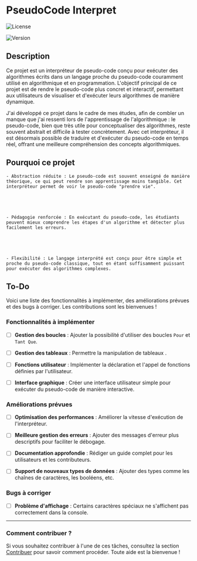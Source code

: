 # PseudoCode Interpret



![License](https://img.shields.io/badge/license-MIT-blue.svg)


![Version](https://img.shields.io/badge/version-1.0.0-green.svg)





## Description





Ce projet est un interpréteur de pseudo-code conçu pour exécuter des algorithmes écrits dans un langage proche du pseudo-code couramment utilisé en algorithmique et en programmation. L'objectif principal de ce projet est de rendre le pseudo-code plus concret et interactif, permettant aux utilisateurs de visualiser et d'exécuter leurs algorithmes de manière dynamique.





J'ai développé ce projet dans le cadre de mes études, afin de combler un manque que j'ai ressenti lors de l'apprentissage de l'algorithmique : le pseudo-code, bien que très utile pour conceptualiser des algorithmes, reste souvent abstrait et difficile à tester concrètement. Avec cet interpréteur, il est désormais possible de traduire et d'exécuter du pseudo-code en temps réel, offrant une meilleure compréhension des concepts algorithmiques.





## Pourquoi ce projet


    - Abstraction réduite : Le pseudo-code est souvent enseigné de manière théorique, ce qui peut rendre son apprentissage moins tangible. Cet interpréteur permet de voir le pseudo-code "prendre vie".





    - Pédagogie renforcée : En exécutant du pseudo-code, les étudiants peuvent mieux comprendre les étapes d'un algorithme et détecter plus facilement les erreurs.





    - Flexibilité : Le langage interprété est conçu pour être simple et proche du pseudo-code classique, tout en étant suffisamment puissant pour exécuter des algorithmes complexes.


## To-Do





Voici une liste des fonctionnalités à implémenter, des améliorations prévues et des bugs à corriger. Les contributions sont les bienvenues !





### Fonctionnalités à implémenter


- [ ] **Gestion des boucles** : Ajouter la possibilité d'utiliser des boucles `Pour` et `Tant Que`.


- [ ] **Gestion des tableaux** : Permettre la manipulation de tableaux .


- [ ] **Fonctions utilisateur** : Implémenter la déclaration et l'appel de fonctions définies par l'utilisateur.


- [ ] **Interface graphique** : Créer une interface utilisateur simple pour exécuter du pseudo-code de manière interactive.





### Améliorations prévues


- [ ] **Optimisation des performances** : Améliorer la vitesse d'exécution de l'interpréteur.


- [ ] **Meilleure gestion des erreurs** : Ajouter des messages d'erreur plus descriptifs pour faciliter le débogage.


- [ ] **Documentation approfondie** : Rédiger un guide complet pour les utilisateurs et les contributeurs.


- [ ] **Support de nouveaux types de données** : Ajouter des types comme les chaînes de caractères, les booléens, etc.





### Bugs à corriger


- [ ] **Problème d'affichage** : Certains caractères spéciaux ne s'affichent pas correctement dans la console.





---





### Comment contribuer ?


Si vous souhaitez contribuer à l'une de ces tâches, consultez la section [Contribuer](#contribuer) pour savoir comment procéder. Toute aide est la bienvenue !
